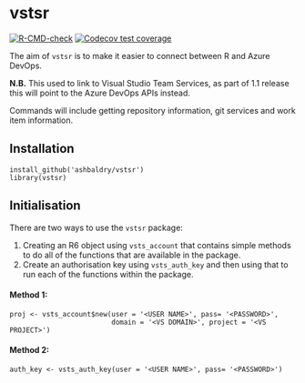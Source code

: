 # vstsr

<!-- badges: start -->
[![R-CMD-check](https://github.com/ashbaldry/vstsr/actions/workflows/R-CMD-check.yaml/badge.svg)](https://github.com/ashbaldry/vstsr/actions/workflows/R-CMD-check.yaml)
[![Codecov test coverage](https://codecov.io/gh/ashbaldry/vstsr/branch/main/graph/badge.svg)](https://app.codecov.io/gh/ashbaldry/vstsr?branch=main)
<!-- badges: end -->

The aim of `vstsr` is to make it easier to connect between R and Azure DevOps.

**N.B.** This used to link to Visual Studio Team Services, as part of 1.1 release this will point to the Azure
DevOps APIs instead.

Commands will include getting repository information, git services and work item information.

## Installation

```
install_github('ashbaldry/vstsr')
library(vstsr)
```

## Initialisation

There are two ways to use the `vstsr` package:
1. Creating an R6 object using `vsts_account` that contains simple methods to do all of the functions that are available in the package.
2. Create an authorisation key using `vsts_auth_key` and then using that to run each of the functions within the package. 

#### Method 1:
```
proj <- vsts_account$new(user = '<USER NAME>', pass= '<PASSWORD>', 
                         domain = '<VS DOMAIN>', project = '<VS PROJECT>')
```

#### Method 2:
```
auth_key <- vsts_auth_key(user = '<USER NAME>', pass= '<PASSWORD>')
```
